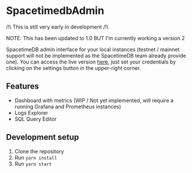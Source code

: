 # SpacetimedbAdmin

/!\ This is still very early in development /!\

NOTE: This has been updated to 1.0 BUT I'm currently working a version 2

SpacetimeDB admin interface for your local instances (testnet / mainnet support will not be implemented as the SpacetimeDB team already provide one).
You can access the live version [here](https://main--stdbadmin.netlify.app/), just set your credentials by clicking on the settings button in the upper-right corner.

## Features

- Dashboard with metrics (WIP / Not yet implemented, will require a running Grafana and Prometheus instances)
- Logs Explorer
- SQL Query Editor

## Development setup

1. Clone the repository
2. Run `yarn install`
3. Run `yarn start`
